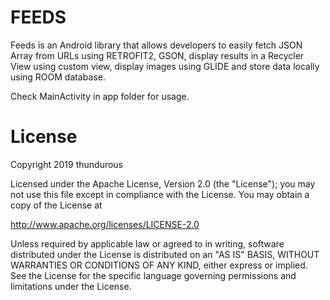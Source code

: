 # FEEDS

Feeds is an Android library that allows developers to easily fetch JSON Array from URLs using RETROFIT2, GSON, display results in a Recycler View using custom view, display images using GLIDE and store data locally using ROOM database.

Check MainActivity in app folder for usage.






# **License**

Copyright 2019 thundurous

Licensed under the Apache License, Version 2.0 (the "License");
you may not use this file except in compliance with the License.
You may obtain a copy of the License at

   http://www.apache.org/licenses/LICENSE-2.0

Unless required by applicable law or agreed to in writing, software
distributed under the License is distributed on an "AS IS" BASIS,
WITHOUT WARRANTIES OR CONDITIONS OF ANY KIND, either express or implied.
See the License for the specific language governing permissions and
limitations under the License.
